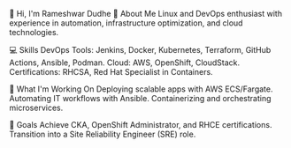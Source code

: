 👋 Hi, I'm Rameshwar Dudhe
🔧 About Me
Linux and DevOps enthusiast with experience in automation, infrastructure optimization, and cloud technologies.

💻 Skills
DevOps Tools: Jenkins, Docker, Kubernetes, Terraform, GitHub Actions, Ansible, Podman.
Cloud: AWS, OpenShift, CloudStack.
Certifications: RHCSA, Red Hat Specialist in Containers.

🌟 What I'm Working On
Deploying scalable apps with AWS ECS/Fargate.
Automating IT workflows with Ansible.
Containerizing and orchestrating microservices.

🎯 Goals
Achieve CKA, OpenShift Administrator, and RHCE certifications.
Transition into a Site Reliability Engineer (SRE) role.
